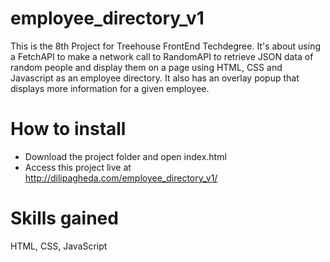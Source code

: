 # employee_directory_v1
This is the 8th Project for Treehouse FrontEnd Techdegree. It's about using a FetchAPI to make a network call to RandomAPI to retrieve JSON data of random people and display them on a page using HTML, CSS and Javascript as an employee directory. It also has an overlay popup that displays more information for a given employee.

# How to install
- Download the project folder and open index.html
- Access this project live at http://dilipagheda.com/employee_directory_v1/

# Skills gained
HTML, CSS, JavaScript
